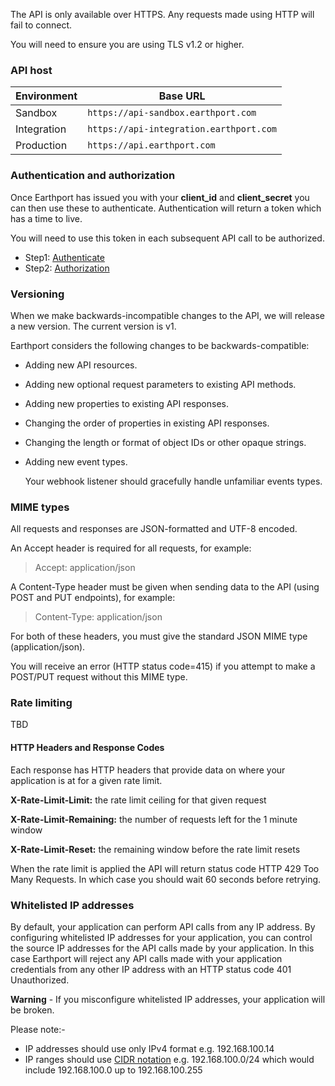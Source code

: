 The API is only available over HTTPS. Any requests made using HTTP will fail to connect.

You will need to ensure you are using TLS v1.2 or higher.

### API host
| Environment   | Base URL                                             |
| -------------------- |---------------------------------------------------|
| Sandbox          | `https://api-sandbox.earthport.com`|
| Integration      | `https://api-integration.earthport.com`|
| Production      | `https://api.earthport.com`                 |

### Authentication and authorization
Once Earthport has issued you with your **client_id** and **client_secret** you can then use these to authenticate. Authentication will return a token which has a time to live.

You will need to use this token in each subsequent API call to be authorized.

* Step1: [Authenticate](1_0_0#/http/api-endpoints/authentication/get-access-token)
* Step2: [Authorization](1_0_0#/http/getting-started/authorizing-your-client)

### Versioning

When we make backwards-incompatible changes to the API, we will release a new version. The current version is v1.

Earthport considers the following changes to be backwards-compatible:

* Adding new API resources.
* Adding new optional request parameters to existing API methods.
* Adding new properties to existing API responses.
* Changing the order of properties in existing API responses.
* Changing the length or format of object IDs or other opaque strings. 
* Adding new event types. 

   Your webhook listener should gracefully handle unfamiliar events types.

### MIME types
All requests and responses are JSON-formatted and UTF-8 encoded.

An Accept header is required for all requests, for example:

> Accept: application/json

A Content-Type header must be given when sending data to the API (using POST and PUT endpoints), for example:

> Content-Type: application/json

For both of these headers, you must give the standard JSON MIME type (application/json).

You will receive an error (HTTP status code=415) if you attempt to make a POST/PUT request without this MIME type.

### Rate limiting

TBD

#### HTTP Headers and Response Codes
Each response has HTTP headers that provide data on where your application is at for a given rate limit.

**X-Rate-Limit-Limit:** the rate limit ceiling for that given request
 
**X-Rate-Limit-Remaining:** the number of requests left for the 1 minute window

**X-Rate-Limit-Reset:** the remaining window before the rate limit resets

When the rate limit is applied the API will return status code HTTP 429 Too Many Requests. In which case you should wait 60 seconds before retrying.

### Whitelisted IP addresses

By default, your application can perform API calls from any IP address. By configuring whitelisted IP addresses for your application, you can control the source IP addresses for the API calls made by your application. In this case Earthport will reject any API calls made with your application credentials from any other IP address with an HTTP status code 401 Unauthorized.

**Warning** - If you misconfigure whitelisted IP addresses, your application will be broken.

Please note:-

* IP addresses should use only IPv4 format e.g. 192.168.100.14
* IP ranges should use [CIDR notation](https://en.wikipedia.org/wiki/Classless_Inter-Domain_Routing#CIDR_notation) e.g. 192.168.100.0/24 which would include 192.168.100.0 up to 192.168.100.255




